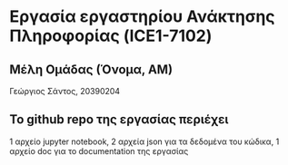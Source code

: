# Εργασία εργαστηρίου Ανάκτησης Πληροφορίας (ICE1-7102)

## Μέλη Ομάδας (Όνομα, ΑΜ)
Γεώργιος Σάντος, 20390204

## Το github repo της εργασίας περιέχει
1 αρχείο jupyter notebook,
2 αρχεία json για τα δεδομένα του κώδικα,
1 αρχείο doc για το documentation της εργασίας
